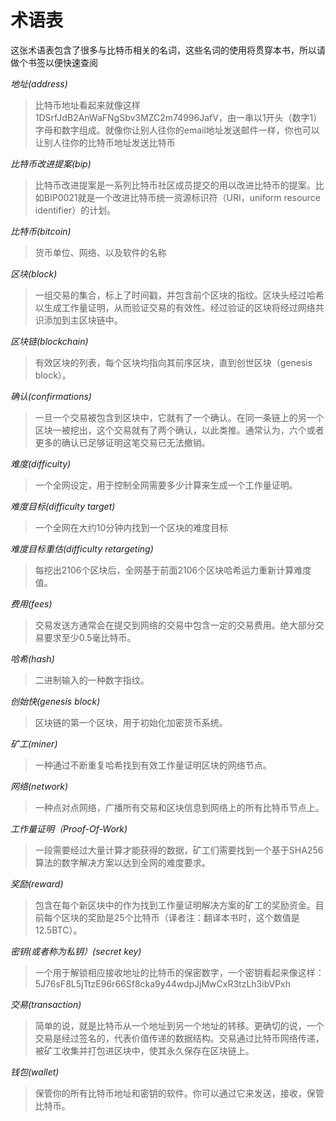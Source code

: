 术语表
=======
这张术语表包含了很多与比特币相关的名词，这些名词的使用将贯穿本书，所以请做个书签以便快速查阅

*地址(address)*
>比特币地址看起来就像这样1DSrfJdB2AnWaFNgSbv3MZC2m74996JafV，由一串以1开头（数字1）字母和数字组成。就像你让别人往你的email地址发送邮件一样，你也可以让别人往你的比特币地址发送比特币

*比特币改进提案(bip)*
>比特币改进提案是一系列比特币社区成员提交的用以改进比特币的提案。比如BIP0021就是一个改进比特币统一资源标识符（URI，uniform resource identifier）的计划。

*比特币(bitcoin)*
>货币单位、网络、以及软件的名称

*区块(block)*
>一组交易的集合，标上了时间戳，并包含前个区块的指纹。区块头经过哈希以生成工作量证明，从而验证交易的有效性。经过验证的区块将经过网络共识添加到主区块链中。

*区块链(blockchain)*
>有效区块的列表，每个区块均指向其前序区块，直到创世区块（genesis block）。

*确认(confirmations)*
>一旦一个交易被包含到区块中，它就有了一个确认。在同一条链上的另一个区块一被挖出，这个交易就有了两个确认，以此类推。通常认为，六个或者更多的确认已足够证明这笔交易已无法撤销。

*难度(difficulty)*
>一个全网设定，用于控制全网需要多少计算来生成一个工作量证明。

*难度目标(difficulty target)*
>一个全网在大约10分钟内找到一个区块的难度目标

*难度目标重估(difficulty retargeting)*
>每挖出2106个区块后，全网基于前面2106个区块哈希运力重新计算难度值。

*费用(fees)*
>交易发送方通常会在提交到网络的交易中包含一定的交易费用。绝大部分交易要求至少0.5毫比特币。

*哈希(hash)*
>二进制输入的一种数字指纹。

*创始快(genesis block)*
>区块链的第一个区块，用于初始化加密货币系统。

*矿工(miner)*
>一种通过不断重复哈希找到有效工作量证明区块的网络节点。

*网络(network)*
>一种点对点网络，广播所有交易和区块信息到网络上的所有比特币节点上。

*工作量证明（Proof-Of-Work)*
>一段需要经过大量计算才能获得的数据，矿工们需要找到一个基于SHA256算法的数字解决方案以达到全网的难度要求。

*奖励(reward)*
>包含在每个新区块中的作为找到工作量证明解决方案的矿工的奖励资金。目前每个区块的奖励是25个比特币（译者注：翻译本书时，这个数值是12.5BTC）。

*密钥(或者称为私钥）(secret key)*
>一个用于解锁相应接收地址的比特币的保密数字，一个密钥看起来像这样：5J76sF8L5jTtzE96r66Sf8cka9y44wdpJjMwCxR3tzLh3ibVPxh

*交易(transaction)*
>简单的说，就是比特币从一个地址到另一个地址的转移。更确切的说，一个交易是经过签名的，代表价值传递的数据结构。交易通过比特币网络传递，被矿工收集并打包进区块中，使其永久保存在区块链上。

*钱包(wallet)*
>保管你的所有比特币地址和密钥的软件。你可以通过它来发送，接收，保管比特币。
